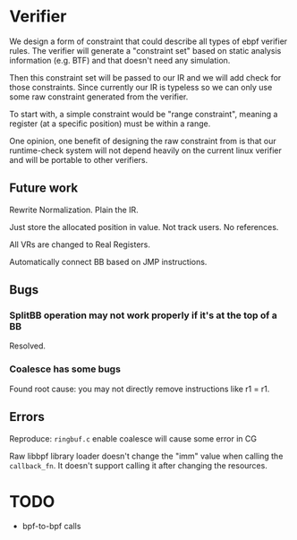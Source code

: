 # Verifier

We design a form of constraint that could describe all types of ebpf verifier rules. The verifier will generate a "constraint set" based on static analysis information (e.g. BTF) and that doesn't need any simulation.

Then this constraint set will be passed to our IR and we will add check for those constraints. Since currently our IR is typeless so we can only use some raw constraint generated from the verifier.

To start with, a simple constraint would be "range constraint", meaning a register (at a specific position) must be within a range.

One opinion, one benefit of designing the raw constraint from is that our runtime-check system will not depend heavily on the current linux verifier and will be portable to other verifiers.

## Future work

Rewrite Normalization. Plain the IR.

Just store the allocated position in value. Not track users. No references.

All VRs are changed to Real Registers.

Automatically connect BB based on JMP instructions.

## Bugs

### SplitBB operation may not work properly if it's at the top of a BB

Resolved.

### Coalesce has some bugs

Found root cause: you may not directly remove instructions like r1 = r1.

## Errors

Reproduce: `ringbuf.c` enable coalesce will cause some error in CG

Raw libbpf library loader doesn't change the "imm" value when calling the `callback_fn`. It doesn't support calling it after changing the resources.

# TODO

- bpf-to-bpf calls

